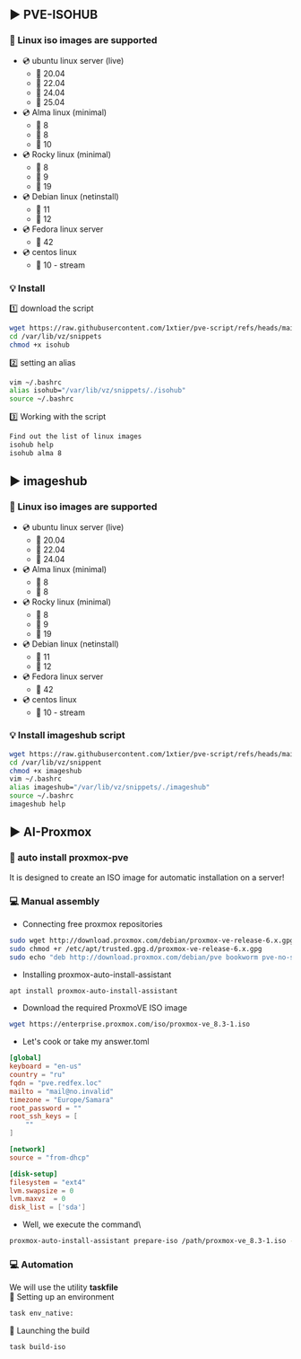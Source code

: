 ## :arrow_forward: PVE-ISOHUB
### :notebook: Linux iso images are supported
- :cd: ubuntu linux server (live)
    * :large_orange_diamond: 20.04
    * :large_orange_diamond: 22.04
    * :large_orange_diamond: 24.04
    * :large_orange_diamond: 25.04
- :cd: Alma linux (minimal)
    * :large_orange_diamond: 8
    * :large_orange_diamond: 8
    * :large_orange_diamond: 10
- :cd: Rocky linux (minimal)
    * :large_orange_diamond: 8
    * :large_orange_diamond: 9
    * :large_orange_diamond: 19
- :cd: Debian linux (netinstall)
    * :large_orange_diamond: 11
    * :large_orange_diamond: 12
- :cd: Fedora linux server
    * :large_orange_diamond: 42
- :cd: centos linux 
    * :large_orange_diamond: 10 - stream
### :bulb: Install 
:one: download the script
```bash 
wget https://raw.githubusercontent.com/1xtier/pve-script/refs/heads/main/isohub/isohub -P /var/lib/vz/snippets
cd /var/lib/vz/snippets
chmod +x isohub
```
:two: setting an alias
```bash
vim ~/.bashrc
alias isohub="/var/lib/vz/snippets/./isohub"
source ~/.bashrc
```
:three: Working with the script
```bash
Find out the list of linux images
isohub help
isohub alma 8
```
## :arrow_forward: imageshub
### :notebook: Linux iso images are supported
- :cd: ubuntu linux server (live)
    * :large_orange_diamond: 20.04
    * :large_orange_diamond: 22.04
    * :large_orange_diamond: 24.04
- :cd: Alma linux (minimal)
    * :large_orange_diamond: 8
    * :large_orange_diamond: 8
- :cd: Rocky linux (minimal)
    * :large_orange_diamond: 8
    * :large_orange_diamond: 9
    * :large_orange_diamond: 19
- :cd: Debian linux (netinstall)
    * :large_orange_diamond: 11
    * :large_orange_diamond: 12
- :cd: Fedora linux server
    * :large_orange_diamond: 42
- :cd: centos linux 
    * :large_orange_diamond: 10 - stream
### :bulb: Install imageshub script
```bash
wget https://raw.githubusercontent.com/1xtier/pve-script/refs/heads/main/imageshub/imageshub -P /var/lib/vz/snippets
cd /var/lib/vz/snippent
chmod +x imageshub
vim ~/.bashrc
alias imageshub="/var/lib/vz/snippets/./imageshub"
source ~/.bashrc
imageshub help
```
### 
## :arrow_forward: AI-Proxmox 
### :scroll: auto install proxmox-pve
It is designed to create an ISO image for automatic installation on a server!
### :computer: Manual assembly
- Connecting free proxmox repositories
```bash
sudo wget http://download.proxmox.com/debian/proxmox-ve-release-6.x.gpg -O /etc/apt/trusted.gpg.d/proxmox-ve-release-6.x.gpg
sudo chmod +r /etc/apt/trusted.gpg.d/proxmox-ve-release-6.x.gpg
sudo echo "deb http://download.proxmox.com/debian/pve bookworm pve-no-subscription" >> /etc/apt/sources.list
```
- Installing proxmox-auto-install-assistant
```bash
apt install proxmox-auto-install-assistant
```
- Download the required ProxmoVE ISO image
```bash
wget https://enterprise.proxmox.com/iso/proxmox-ve_8.3-1.iso
```
- Let's cook or take my answer.toml
```toml
[global]
keyboard = "en-us"
country = "ru"
fqdn = "pve.redfex.loc"
mailto = "mail@no.invalid"
timezone = "Europe/Samara"
root_password = ""
root_ssh_keys = [
    ""
]

[network]
source = "from-dhcp"

[disk-setup]
filesystem = "ext4"
lvm.swapsize = 0
lvm.maxvz  = 0
disk_list = ['sda'] 
```
- Well, we execute the command\ 
```bash
proxmox-auto-install-assistant prepare-iso /path/proxmox-ve_8.3-1.iso --fetch-from iso --answer-file /path/answer.toml
```
### :computer: Automation
We will use the utility **taskfile**\
:hammer: Setting up an environment
```bash
task env_native:
```
:wrench: Launching the build
```bash
task build-iso
```
